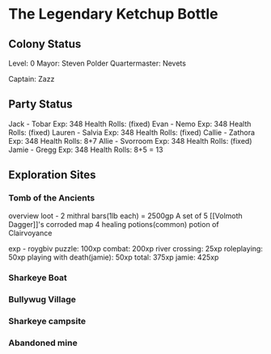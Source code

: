 # The Legendary Ketchup Bottle

## Colony Status
Level: 0
Mayor: Steven Polder
Quartermaster: Nevets

Captain: Zazz
## Party Status
Jack - Tobar
	Exp: 348
	Health Rolls: (fixed)
Evan - Nemo
	Exp: 348
	Health Rolls: (fixed)
Lauren - Salvia
	Exp: 348
	Health Rolls: (fixed)
Callie - Zathora
	Exp: 348
	Health Rolls: 8+7
Allie - Svorroom
	Exp: 348
	Health Rolls: (fixed)
Jamie - Gregg
	Exp: 348
	Health Rolls: 8+5 = 13
	
## Exploration Sites
### Tomb of the Ancients
overview
loot - 
	2 mithral bars(1lb each) = 2500gp
	A set of 5 [[Volmoth Dagger]]'s
	corroded map
	4 healing potions(common)
	potion of Clairvoyance
	
exp -
	roygbiv puzzle: 100xp
	combat: 200xp
	river crossing: 25xp
	roleplaying: 50xp
	playing with death(jamie): 50xp
total: 375xp
jamie: 425xp
### Sharkeye Boat
### Bullywug Village
### Sharkeye campsite
### Abandoned mine